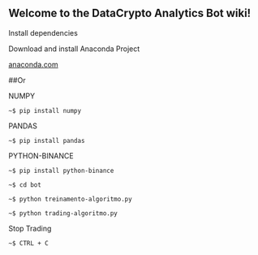 ## Welcome to the DataCrypto Analytics Bot wiki!

Install dependencies

Download and install Anaconda Project

[anaconda.com](https://www.anaconda.com/products/individual#Downloads)


##Or

NUMPY

`~$ pip install numpy`

PANDAS

`~$ pip install pandas`

PYTHON-BINANCE

`~$ pip install python-binance`


`~$ cd bot`


`~$ python treinamento-algoritmo.py`

`~$ python trading-algoritmo.py`

Stop Trading

`~$ CTRL + C`


